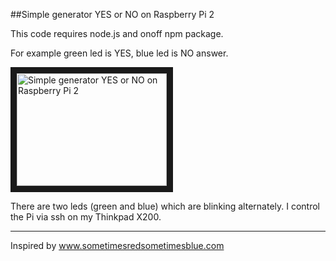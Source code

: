 ##Simple generator YES or NO on Raspberry Pi 2

This code requires node.js and onoff npm package.

For example green led is YES, blue led is NO answer.



<a href="http://www.youtube.com/watch?feature=player_embedded&v=PTwCdgBn_Ow
" target="_blank"><img src="http://img.youtube.com/vi/PTwCdgBn_Ow/0.jpg" 
alt="Simple generator YES or NO on Raspberry Pi 2" width="240" height="180" border="10" /></a>

There are two leds (green and blue) which are blinking alternately.
I control the Pi via ssh on my Thinkpad X200.

---

Inspired by www.sometimesredsometimesblue.com
